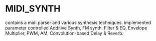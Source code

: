 # MIDI_SYNTH 
contains a midi parser and various synthesis techniques.
implemented parameter controlled Additive Synth, FM synth, Filter & EQ, Envelope Multiplier, PWM, AM, Convolution-based Delay & Reverb.

